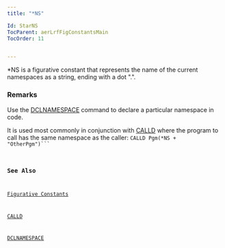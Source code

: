 ```yaml
---
title: "*NS"

Id: StarNS
TocParent: aerLrfFigConstantsMain
TocOrder: 11


---
```


*NS is a figurative constant that represents the name of the current namespaces as a string, ending with a dot ".". 

### Remarks
Use the [DCLNAMESPACE](DCLNAMESPACE.html) command to declare a particular namespace in code. 

It is used most commonly in conjunction with [CALLD](CALLD.html) where the program to call has the same namespace as the caller: 
<code class="language-aer">CALLD Pgm(*NS + "OtherPgm")```

### See Also
[Figurative Constants](ecrLrfFigConstantsMain.html)

[CALLD](CALLD.html)

[DCLNAMESPACE](DCLNAMESPACE.html) 
